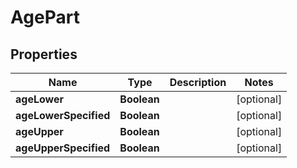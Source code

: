
# AgePart

## Properties
Name | Type | Description | Notes
------------ | ------------- | ------------- | -------------
**ageLower** | **Boolean** |  |  [optional]
**ageLowerSpecified** | **Boolean** |  |  [optional]
**ageUpper** | **Boolean** |  |  [optional]
**ageUpperSpecified** | **Boolean** |  |  [optional]




